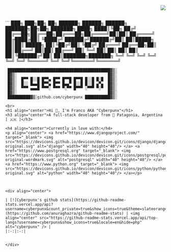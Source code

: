 <div align="right">

![](https://komarev.com/ghpvc/?username=cyberpunx&color=blueviolet)

</div>
<br>
```
███╗   ███╗██╗   ██╗    ██████╗ ██████╗  ██████╗ ███████╗██╗██╗     ███████╗
████╗ ████║╚██╗ ██╔╝    ██╔══██╗██╔══██╗██╔═══██╗██╔════╝██║██║     ██╔════╝
██╔████╔██║ ╚████╔╝     ██████╔╝██████╔╝██║   ██║█████╗  ██║██║     █████╗  
██║╚██╔╝██║  ╚██╔╝      ██╔═══╝ ██╔══██╗██║   ██║██╔══╝  ██║██║     ██╔══╝  
██║ ╚═╝ ██║   ██║       ██║     ██║  ██║╚██████╔╝██║     ██║███████╗███████╗
╚═╝     ╚═╝   ╚═╝       ╚═╝     ╚═╝  ╚═╝ ╚═════╝ ╚═╝     ╚═╝╚══════╝╚══════╝
                                                             
	 █████████████████████████████████████████████▓▒░
	 █▓▒░                                        █▓▒░
	 █▓▒░  █▀▀ █░░█ █▀▀▄ █▀▀ █▀▀█ █▀▀█ █░░█ █░█  █▓▒░
	 █▓▒░  █░░ █▄▄█ █▀▀▄ █▀▀ █▄▄▀ █░░█ █░░█ ▄▀▄  █▓▒░
	 █▓▒░  ▀▀▀ ▄▄▄█ ▀▀▀░ ▀▀▀ ▀░▀▀ █▀▀▀ ░▀▀▀ ▀░▀  █▓▒░
	 █▓▒░                                        █▓▒░
	 ██████████▓▒░github.com/cyberpunx ███████████▓▒░ 

```
<br>
<h1 align="center">Hi 👋, I'm Franco AKA "Cyberpunx"</h1>
<h3 align="center">A full-stack developer from 🗻 Patagonia, Argentina [ 🇦🇷 ]</h3> 

<h4 align="center">Currently in love with:</h4>
<p align="center"> <a href="https://www.djangoproject.com/" target="_blank"> <img src="https://devicons.github.io/devicon/devicon.git/icons/django/django-original.svg" alt="django" width="40" height="40"/> </a> <a href="https://www.postgresql.org" target="_blank"> <img src="https://devicons.github.io/devicon/devicon.git/icons/postgresql/postgresql-original-wordmark.svg" alt="postgresql" width="40" height="40"/> </a> <a href="https://www.python.org" target="_blank"> <img src="https://devicons.github.io/devicon/devicon.git/icons/python/python-original.svg" alt="python" width="40" height="40"/> </a></p>



<div align="center">  
  
| [![Cyberpunx's github stats](https://github-readme-stats.vercel.app/api?username=cyberpunx&count_private=true&show_icons=true&theme=slateorange&hide_border=true&custom_title=Cyberpunx)](https://github.com/anuraghazra/github-readme-stats) | <img align="center" src="https://github-readme-stats.vercel.app/api/top-langs?username=cyberpunx&show_icons=true&locale=en&hide=php" alt="cyberpunx" /> |
|:-:|:-:|


</div>
